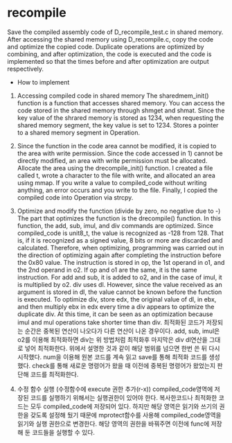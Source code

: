 # recompile

Save the compiled assembly code of D_recompile_test.c in shared memory.
After accessing the shared memory using D_recompile.c, copy the code and optimize the copied code.
Duplicate operations are optimized by combining, and after optimization, the code is executed and the code is implemented so that the times before and after optimization are output respectively.

- How to implement
1. Accessing compiled code in shared memory
The sharedmem_init() function is a function that accesses shared memory.
You can access the code stored in the shared memory through shmget and shmat.
Since the key value of the shrared memory is stored as 1234, when requesting the shared memory segment, the key value is set to 1234.
Stores a pointer to a shared memory segment in Operation.

2. Since the function in the code area cannot be modified, it is copied to the area with write permission.
Since the code accessed in 1) cannot be directly modified, an area with write permission must be allocated.
Allocate the area using the drecompile_init() function.
I created a file called t, wrote a character to the file with write, and allocated an area using mmap.
If you write a value to compiled_code without writing anything, an error occurs and you write to the file.
Finally, I copied the compiled code into Operation via strcpy.

3. Optimize and modify the function (divide by zero, no negative due to -)
The part that optimizes the function is the drecompile() function.
In this function, the add, sub, imul, and div commands are optimized.
Since compiled_code is unit8_t, the value is recognized as -128 from 128.
That is, if it is recognized as a signed value, 8 bits or more are discarded and calculated.
Therefore, when optimizing, programming was carried out in the direction of optimizing again after completing the instruction before the 0x80 value.
The instruction is stored in op, the 1st operand in o1, and the 2nd operand in o2. If op and o1 are the same, it is the same instruction. For add and sub, it is added to o2, and in the case of imul, it is multiplied by o2.
div uses dl. However, since the value received as an argument is stored in dl, the value cannot be known before the function is executed.
To optimize div, store edx, the original value of dl, in ebx, and then multiply ebx in edx every time a div appears to optimize the duplicate div.
At this time, it can be seen as an optimization because imul and mul operations take shorter time than div.
최적화된 코드가 저장되는 순간은 중복된 연산이 나오다가 다른 연산이 나온 경우이다.
add, sub, imul은 o2를 이용해 최적화하면 div는 위 방법처럼 최적화후 마지막은 div dl연산을 그대로 넣어 최적화한다.
위에서 설명한 것과 같이 해당 범위를 넘으면 한번 쓴 뒤 다시 시작했다.
num을 이용해 원본 코드를 계속 읽고 save를 통해 최적화 코드를 생성했다.
check를 통해 새로운 명령어가 왔을 때 이전에 중복된 명령어가 왔었는지 판단해 코드를 최적화한다.

4. 수정 함수 실행 (수정함수에 execute 권한 추가(r-x))
compiled_code영역에 저장된 코드를 실행하기 위해서는 실행권한이 있어야 한다.
복사한코드나 최적화한 코드는 모두 compiled_code에 저장되어 있다.
하지만 해당 영역은 읽기와 쓰기의 권한을 갖도록 설정해 뒀기 때문에 mprotect함수를 사용해 compiled_code영역을 읽기와 실행 권한으로 변경한다.
해당 영역의 권한을 바꿔주면 이전에 func에 저장해 둔 코드들을 실행할 수 있다.
